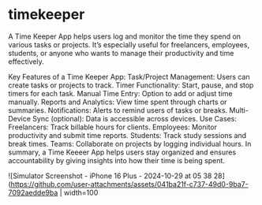 # timekeeper

A Time Keeper App helps users log and monitor the time they spend on various tasks or projects. It’s especially useful for freelancers, employees, students, or anyone who wants to manage their productivity and time effectively.

Key Features of a Time Keeper App:
Task/Project Management: Users can create tasks or projects to track.
Timer Functionality: Start, pause, and stop timers for each task.
Manual Time Entry: Option to add or adjust time manually.
Reports and Analytics: View time spent through charts or summaries.
Notifications: Alerts to remind users of tasks or breaks.
Multi-Device Sync (optional): Data is accessible across devices.
Use Cases:
Freelancers: Track billable hours for clients.
Employees: Monitor productivity and submit time reports.
Students: Track study sessions and break times.
Teams: Collaborate on projects by logging individual hours.
In summary, a Time Keeeer App helps users stay organized and ensures accountability by giving insights into how their time is being spent.




![Simulator Screenshot - iPhone 16 Plus - 2024-10-29 at 05 38 28](https://github.com/user-attachments/assets/041ba21f-c737-49d0-9ba7-7092aedde9ba | width=100



